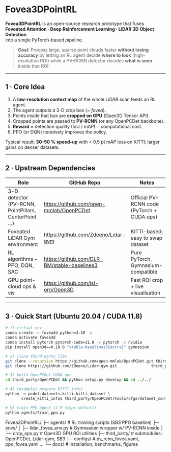 # Fovea3DPointRL

**Fovea3DPointRL** is an open-source research prototype that fuses  
**Foveated Attention · Deep Reinforcement Learning · LiDAR 3D Object Detection**  
into a single PyTorch-based pipeline.

> **Goal:** Process large, sparse point clouds faster **without losing accuracy** by letting an RL agent decide **where to look** (high-resolution ROI) while a PV-RCNN detector decides **what is seen** inside that ROI.

---

## 1 · Core Idea

1. A **low-resolution context map** of the whole LiDAR scan feeds an RL agent.  
2. The agent outputs a 3-D crop box (= *fovea*).  
3. Points inside that box are **cropped on GPU** (Open3D Tensor API).  
4. Cropped points are passed to **PV-RCNN** (or any OpenPCDet backbone).  
5. **Reward** = detection quality (IoU / mAP) − computational cost.  
6. PPO (or DQN) iteratively improves the policy.

Typical result: **30–50 % speed-up** with < 0.5 pt mAP loss on KITTI; larger gains on denser datasets.

---

## 2 · Upstream Dependencies

| Role | GitHub Repo | Notes |
|------|-------------|-------|
| 3-D detector (PV-RCNN, PointPillars, CenterPoint …) | <https://github.com/open-mmlab/OpenPCDet> | Official PV-RCNN code (PyTorch + CUDA ops) |
| Foveated LiDAR Gym environment | <https://github.com/Zdeeno/Lidar-gym> | KITTI-based; easy to swap dataset |
| RL algorithms – PPO, DQN, SAC | <https://github.com/DLR-RM/stable-baselines3> | Pure PyTorch, Gymnasium-compatible |
| GPU point-cloud ops & vis | <https://github.com/isl-org/Open3D> | Fast ROI crop + live visualisation |

---

## 3 · Quick Start  (Ubuntu 20.04 / CUDA 11.8)

```bash
# 1) virtual env
conda create -n fovea3d python=3.10 -y
conda activate fovea3d
conda install pytorch pytorch-cuda=11.8 -c pytorch -c nvidia
pip install open3d==0.18.0 "stable-baselines3[extra]" gymnasium

# 2) clone third-party libs
git clone --recursive https://github.com/open-mmlab/OpenPCDet.git third_party/OpenPCDet
git clone https://github.com/Zdeeno/Lidar-gym.git               third_party/Lidar-gym

# 3) build OpenPCDet CUDA ops
cd third_party/OpenPCDet && python setup.py develop && cd ../../

# 4) (example) prepare KITTI infos
python -m pcdet.datasets.kitti.kitti_dataset \
       create_kitti_infos third_party/OpenPCDet/tools/cfgs/dataset_configs/kitti_dataset.yaml

# 5) train PPO agent (2 M steps default)
python agents/train_ppo.py
```
Fovea3DPointRL/
├─ agents/           # RL training scripts (SB3 PPO baseline)
├─ envs/
│   ├─ lidar_fovea_env.py   # Gymnasium wrapper w/ PV-RCNN inside
│   └─ crop_ops.py          # Open3D GPU ROI utilities
├─ third_party/      # submodules: OpenPCDet, Lidar-gym, SB3
├─ configs/          # pv_rcnn_fovea.yaml, ppo_fovea.yaml …
└─ docs/             # installation, benchmarks, figures

